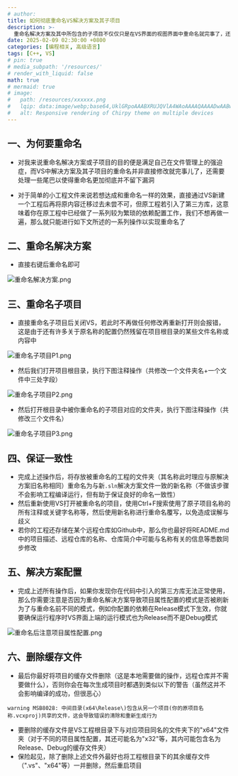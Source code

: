 ```yaml
---
# author:
title: 如何彻底重命名VS解决方案及其子项目
description: >-
  重命名解决方案及其中所包含的子项目不仅仅只是在VS界面的视图界面中重命名就完事了，还需要对工程文件夹中的`.sln`文件内容以及若干其它文件夹与文件的名称进行修改
date: 2025-02-09 02:30:00 +0800
categories: [编程相关, 高级语言]
tags: [C++, VS]
# pin: true
# media_subpath: '/resources/'
# render_with_liquid: false
math: true
# mermaid: true
# image:
#   path: /resources/xxxxxx.png
#   lqip: data:image/webp;base64,UklGRpoAAABXRUJQVlA4WAoAAAAQAAAADwAABwAAQUxQSDIAAAARL0AmbZurmr57yyIiqE8oiG0bejIYEQTgqiDA9vqnsUSI6H+oAERp2HZ65qP/VIAWAFZQOCBCAAAA8AEAnQEqEAAIAAVAfCWkAALp8sF8rgRgAP7o9FDvMCkMde9PK7euH5M1m6VWoDXf2FkP3BqV0ZYbO6NA/VFIAAAA
#   alt: Responsive rendering of Chirpy theme on multiple devices
---
```


## 一、为何要重命名
- 对我来说重命名解决方案或子项目的目的便是满足自己在文件管理上的强迫症，而VS中解决方案及其子项目的重命名并非直接修改就完事儿了，还需要处理一些尾巴以使得重命名更加彻底并不留下漏洞

- 对于简单的小工程文件来说若想达成和重命名一样的效果，直接通过VS新建一个工程后再将原内容迁移过去未尝不可，但原工程若引入了第三方库，这意味着你在原工程中已经做了一系列较为繁琐的依赖配置工作，我们不想再做一遍，那么就只能进行如下文所述的一系列操作以实现重命名了

## 二、重命名解决方案
- 直接右键后重命名即可

![重命名解决方案.png](/resources/2025-02-09-如何彻底重命名VS解决方案及其子项目/重命名解决方案.png)

## 三、重命名子项目
- 直接重命名子项目后关闭VS，若此时不再做任何修改再重新打开则会报错，这是由于还有许多关于原名称的配置仍然残留在项目根目录的某些文件名称或内容中

![重命名子项目P1.png](/resources/2025-02-09-如何彻底重命名VS解决方案及其子项目/重命名子项目P1.png)

- 然后我们打开项目根目录，执行下图注释操作（共修改一个文件夹名+一个文件中三处字段）

![重命名子项目P2.png](/resources/2025-02-09-如何彻底重命名VS解决方案及其子项目/重命名子项目P2.png)

- 然后打开根目录中被你重命名的子项目对应的文件夹，执行下图注释操作（共修改三个文件名）

![重命名子项目P3.png](/resources/2025-02-09-如何彻底重命名VS解决方案及其子项目/重命名子项目P3.png)

## 四、保证一致性
- 完成上述操作后，将存放被重命名的工程的文件夹（其名称此时理应与原解决方案旧名称相同）重命名为与新`.sln`解决方案文件一致的新名称（不做该步骤不会影响工程编译运行，但有助于保证良好的命名一致性）
- 然后重新使用VS打开被重命名的项目，使用Ctrl+F搜索使用了原子项目名称的所有注释或关键字名称等，然后使用新名称进行重命名覆写，以免造成误解与歧义
- 若你的工程还存储在某个远程仓库如Github中，那么你也最好将README.md中的项目描述、远程仓库的名称、仓库简介中可能与名称有关的信息等悉数同步修改

## 五、解决方案配置
- 完成上述所有操作后，如果你发现你在代码中引入的第三方库无法正常使用，那么你需要注意是否因为重命名解决方案导致项目属性配置的模式是否被刷新为了与重命名前不同的模式，例如你配置的依赖在Release模式下生效，你就要确保运行程序时VS界面上端的运行模式也为Release而不是Debug模式

![重命名后注意项目属性配置.png](/resources/2025-02-09-如何彻底重命名VS解决方案及其子项目/重命名后注意项目属性配置.png)

## 六、删除缓存文件
- 最后你最好将项目的缓存文件删除（这是本地需要做的操作，远程仓库并不需要做什么），否则你会在每次生成项目时都遇到类似以下的警告（虽然这并不会影响编译的成功，但很恶心）
```
warning MSB8028: 中间目录(x64\Release\)包含从另一个项目(你的原项目名称.vcxproj)共享的文件，这会导致错误的清除和重新生成行为
```
- 要删除的缓存文件是VS工程根目录下与对应项目同名的文件夹下的"x64"文件夹（对于不同的项目属性配置，其还可能名为"x32"等，其内可能包含名为Release、Debug的缓存文件夹）
- 保险起见，除了删除上述文件外最好也将工程根目录下的其余缓存文件（".vs"、"x64"等）一并删除，然后重启项目